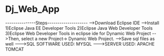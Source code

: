# Dj_Web_App
---------------Steps--------------------
-->Download Eclipse IDE
-->Install 
1)Eclipse Java EE Developer Tools
2)Eclipse Java Web Developer Tools
3)Eclipse Web Developer Tools
in eclipse ide for Dynamic Web Project
-->Then, select a new Project-> Dynamic Web Project.
-->Save sql files as well
--->SQL SOFTWARE USED: MYSQL
--->SERVER USED: APACHE TOMCAT 

